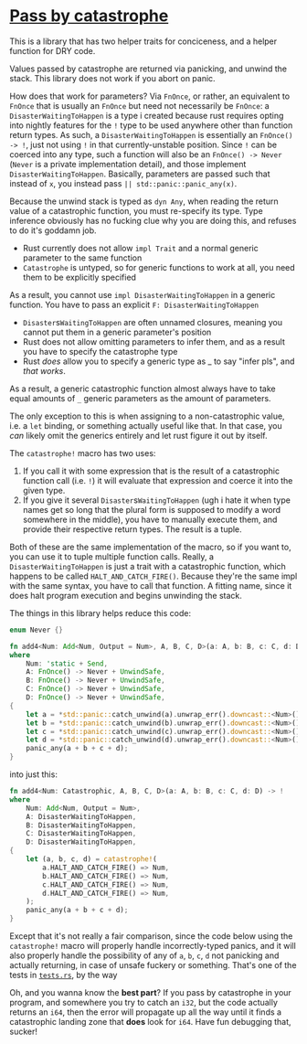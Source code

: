 # [Pass by catastrophe](https://twitter.com/Dev14e/status/1526324763521871872?s=20&t=D0vQ6_p-NYlWv_QpuTpAsg)

This is a library that has two helper traits for conciceness, and a helper function for DRY code.

Values passed by catastrophe are returned via panicking, and unwind the stack. This library does not work if you abort on panic.

How does that work for parameters? Via ``FnOnce``, or rather, an equivalent to ``FnOnce`` that is usually an ``FnOnce`` but need not necessarily be ``FnOnce``: a ``DisasterWaitingToHappen`` is a type i created because rust requires opting into nightly features for the ``!`` type to be used anywhere other than function return types. As such, a ``DisasterWaitingToHappen`` is essentially an ``FnOnce() -> !``, just not using ``!`` in that currently-unstable position. Since ``!`` can be coerced into any type, such a function will also be an ``FnOnce() -> Never`` (``Never`` is a private implementation detail), and those implement ``DisasterWaitingToHappen``. Basically, parameters are passed such that instead of ``x``, you instead pass ``|| std::panic::panic_any(x)``.

Because the unwind stack is typed as ``dyn Any``, when reading the return value of a catastrophic function, you must re-specify its type. Type inference obviously has no fucking clue why you are doing this, and refuses to do it's goddamn job.

- Rust currently does not allow ``impl Trait`` and a normal generic parameter to the same function
- ``Catastrophe`` is untyped, so for generic functions to work at all, you need them to be explicitly specified

As a result, you cannot use `impl DisasterWaitingToHappen` in a generic function. You have to pass an explicit `F: DisasterWaitingToHappen`

- ``Disaster``s``WaitingToHappen`` are often unnamed closures, meaning you cannot put them in a generic parameter's position
- Rust does not allow omitting parameters to infer them, and as a result you have to specify the catastrophe type
- Rust *does* allow you to specify a generic type as _ to say "infer pls", and *that works*.

As a result, a generic catastrophic function almost always have to take equal amounts of `_` generic parameters as the amount of parameters.

The only exception to this is when assigning to a non-catastrophic value, i.e. a ``let`` binding, or something actually useful like that. In that case, you *can* likely omit the generics entirely and let rust figure it out by itself.

The ``catastrophe!`` macro has two uses:

1) If you call it with some expression that is the result of a catastrophic function call (i.e. ``!``) it will evaluate that expression and coerce it into the given type.
2) If you give it several ``Disaster``s``WaitingToHappen`` (ugh i hate it when type names get so long that the plural form is supposed to modify a word somewhere in the middle), you have to manually execute them, and provide their respective return types. The result is a tuple.

Both of these are the same implementation of the macro, so if you want to, you can use it to tuple multiple function calls. Really, a ``DisasterWaitingToHappen`` is just a trait with a catastrophic function, which happens to be called ``HALT_AND_CATCH_FIRE()``. Because they're the same impl with the same syntax, you have to call that function. A fitting name, since it does halt program execution and begins unwinding the stack.

The things in this library helps reduce this code:

```rust
enum Never {}

fn add4<Num: Add<Num, Output = Num>, A, B, C, D>(a: A, b: B, c: C, d: D) -> !
where
    Num: 'static + Send,
    A: FnOnce() -> Never + UnwindSafe,
    B: FnOnce() -> Never + UnwindSafe,
    C: FnOnce() -> Never + UnwindSafe,
    D: FnOnce() -> Never + UnwindSafe,
{
    let a = *std::panic::catch_unwind(a).unwrap_err().downcast::<Num>().unwrap();
    let b = *std::panic::catch_unwind(b).unwrap_err().downcast::<Num>().unwrap();
    let c = *std::panic::catch_unwind(c).unwrap_err().downcast::<Num>().unwrap();
    let d = *std::panic::catch_unwind(d).unwrap_err().downcast::<Num>().unwrap();
    panic_any(a + b + c + d);
}
```

into just this:

```rust
fn add4<Num: Catastrophic, A, B, C, D>(a: A, b: B, c: C, d: D) -> !
where
    Num: Add<Num, Output = Num>,
    A: DisasterWaitingToHappen,
    B: DisasterWaitingToHappen,
    C: DisasterWaitingToHappen,
    D: DisasterWaitingToHappen,
{
    let (a, b, c, d) = catastrophe!(
        a.HALT_AND_CATCH_FIRE() => Num,
        b.HALT_AND_CATCH_FIRE() => Num,
        c.HALT_AND_CATCH_FIRE() => Num,
        d.HALT_AND_CATCH_FIRE() => Num,
    );
    panic_any(a + b + c + d);
}
```

Except that it's not really a fair comparison, since the code below using the ``catastrophe!`` macro will properly handle incorrectly-typed panics, and it will also properly handle the possibility of any of ``a``, ``b``, ``c``, ``d`` not panicking and actually returning, in case of unsafe fuckery or something. That's one of the tests in [``tests.rs``](src/tests.rs), by the way

Oh, and you wanna know the **best part**? If you pass by catastrophe in your program, and somewhere you try to catch an ``i32``, but the code actually returns an ``i64``, then the error will propagate up all the way until it finds a catastrophic landing zone that **does** look for ``i64``. Have fun debugging that, sucker!